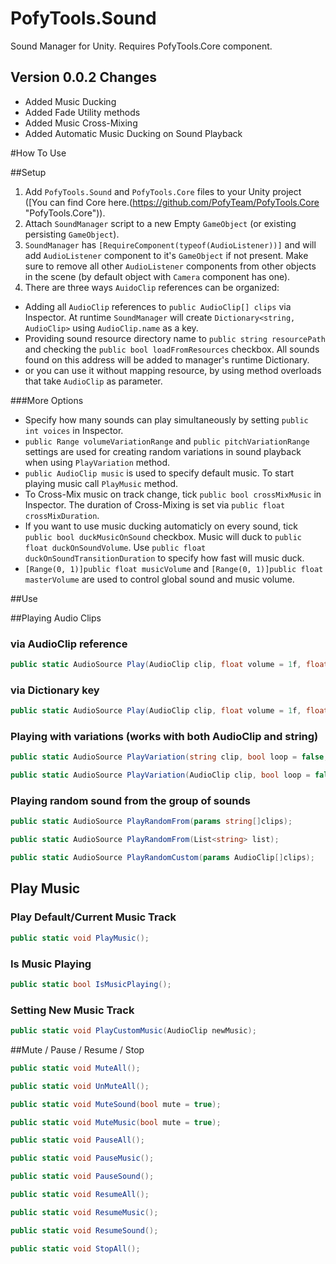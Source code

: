 # PofyTools.Sound
Sound Manager for Unity. Requires PofyTools.Core component.

## Version 0.0.2 Changes
- Added Music Ducking
- Added Fade Utility methods
- Added Music Cross-Mixing
- Added Automatic Music Ducking on Sound Playback

#How To Use

##Setup
1. Add `PofyTools.Sound` and `PofyTools.Core` files to your Unity project ([You can find Core here.(https://github.com/PofyTeam/PofyTools.Core "PofyTools.Core")).
2. Attach `SoundManager` script to a new Empty `GameObject` (or existing persisting `GameObject`).
3. `SoundManager` has `[RequireComponent(typeof(AudioListener))]` and will add `AudioListener` component to it's `GameObject` if not present.
Make sure to remove all other `AudioListener` components from other objects in the scene (by default object with `Camera` component has one). 
4. There are three ways `AuidoClip` references can be organized:
* Adding all `AudioClip` references to `public AudioClip[] clips` via Inspector. At runtime `SoundManager` will create `Dictionary<string, AudioClip>` using `AudioClip.name` as a key.
* Providing sound resource directory name to `public string resourcePath` and checking the `public bool loadFromResources` checkbox. All sounds found on this address will be added to manager's runtime Dictionary.
* or you can use it without mapping resource, by using method overloads that take `AudioClip` as parameter.

###More Options
- Specify how many sounds can play simultaneously by setting `public int voices` in Inspector.
- `public Range volumeVariationRange` and `public pitchVariationRange` settings are used for creating random variations in sound playback when using `PlayVariation` method.
- `public AudioClip music` is used to specify default music. To start playing music call `PlayMusic` method.
- To Cross-Mix music on track change, tick `public bool crossMixMusic` in Inspector. The duration of Cross-Mixing is set via `public float crossMixDuration`.
- If you want to use music ducking automaticly on every sound, tick `public bool duckMusicOnSound` checkbox.
Music will duck to `public float duckOnSoundVolume`. Use `public float duckOnSoundTransitionDuration` to specify how fast will music duck.
- `[Range(0, 1)]public float musicVolume` and `[Range(0, 1)]public float masterVolume` are used to control global sound and music volume.


##Use

##Playing Audio Clips

### via AudioClip reference
```c#
public static AudioSource Play(AudioClip clip, float volume = 1f, float pitch = 1f, bool loop = false, bool lowPriority = false);
```

### via Dictionary key
```c#
public static AudioSource Play(AudioClip clip, float volume = 1f, float pitch = 1f, bool loop = false, bool lowPriority = false);
```

### Playing with variations (works with both AudioClip and string)
```c#
public static AudioSource PlayVariation(string clip, bool loop = false, bool lowPriority = false);

public static AudioSource PlayVariation(AudioClip clip, bool loop = false, bool lowPriority = false);
```

### Playing random sound from the group of sounds
```c#
public static AudioSource PlayRandomFrom(params string[]clips);

public static AudioSource PlayRandomFrom(List<string> list);

public static AudioSource PlayRandomCustom(params AudioClip[]clips);
```

## Play Music

### Play Default/Current Music Track
```c#
public static void PlayMusic();
```

### Is Music Playing
```c#
public static bool IsMusicPlaying();
```

### Setting New Music Track
```c#
public static void PlayCustomMusic(AudioClip newMusic);
```

##Mute / Pause / Resume / Stop
```c#
public static void MuteAll();

public static void UnMuteAll();

public static void MuteSound(bool mute = true);

public static void MuteMusic(bool mute = true);

public static void PauseAll();

public static void PauseMusic();

public static void PauseSound();

public static void ResumeAll();

public static void ResumeMusic();

public static void ResumeSound();

public static void StopAll();
```